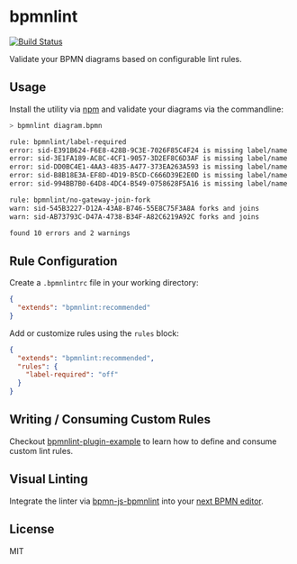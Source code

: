 # bpmnlint

[![Build Status](https://travis-ci.org/bpmn-io/bpmnlint.svg?branch=master)](https://travis-ci.org/bpmn-io/bpmnlint)

Validate your BPMN diagrams based on configurable lint rules.


## Usage

Install the utility via [npm](https://www.npmjs.com/package/bpmnlint) and validate your diagrams via the commandline:

```zsh
> bpmnlint diagram.bpmn

rule: bpmnlint/label-required
error: sid-E391B624-F6E8-428B-9C3E-7026F85C4F24 is missing label/name
error: sid-3E1FA189-AC8C-4CF1-9057-3D2EF8C6D3AF is missing label/name
error: sid-DD0BC4E1-4AA3-4835-A477-373EA263A593 is missing label/name
error: sid-B8B18E3A-EF8D-4D19-B5CD-C666D39E2E0D is missing label/name
error: sid-994BB7B0-64D8-4DC4-B549-0758628F5A16 is missing label/name

rule: bpmnlint/no-gateway-join-fork
warn: sid-545B3227-D12A-43A8-B746-55E8C75F3A8A forks and joins
warn: sid-AB73793C-D47A-4738-B34F-A82C6219A92C forks and joins

found 10 errors and 2 warnings
```


## Rule Configuration

Create a `.bpmnlintrc` file in your working directory:

```json
{
  "extends": "bpmnlint:recommended"
}
```

Add or customize rules using the `rules` block:

```json
{
  "extends": "bpmnlint:recommended",
  "rules": {
    "label-required": "off"
  }
}
```


## Writing / Consuming Custom Rules

Checkout [bpmnlint-plugin-example](https://github.com/bpmn-io/bpmnlint-plugin-example) to learn how to define and consume custom lint rules.


## Visual Linting

Integrate the linter via [bpmn-js-bpmnlint](https://github.com/philippfromme/bpmn-js-bpmnlint) into your [next BPMN editor](https://github.com/bpmn-io/bpmn-js).


## License

MIT

